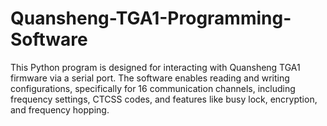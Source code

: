 # Quansheng-TGA1-Programming-Software
This Python program is designed for interacting with Quansheng TGA1 firmware via a serial port. The software enables reading and writing configurations, specifically for 16 communication channels, including frequency settings, CTCSS codes, and features like busy lock, encryption, and frequency hopping.
